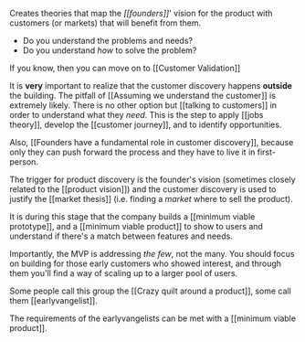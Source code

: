 Creates theories that map the *[[founders]]*' vision for the product with customers (or markets) that will benefit from them. 

- Do you understand the problems and needs?
- Do you understand *how* to solve the problem? 

If you know, then you can move on to [[Customer Validation]]

It is **very** important to realize that the customer discovery happens **outside** the building. The pitfall of [[Assuming we understand the customer]] is extremely likely. There is no other option but [[talking to customers]] in order to understand what they *need*. This is the step to apply [[jobs theory]], develop the [[customer journey]], and to identify opportunities. 

Also, [[Founders have a fundamental role in customer discovery]], because only they can push forward the process and they have to live it in first-person. 

The trigger for product discovery is the founder's vision (sometimes closely related to the [[product vision]]) and the customer discovery is used to justify the [[market thesis]] (i.e. finding a *market* where to sell the product). 

It is during this stage that the company builds a [[minimum viable prototype]], and a [[minimum viable product]] to show to users and understand if there's a match between features and needs. 

Importantly, the MVP is addressing *the few*, not the many. You should focus on building for those early customers who showed interest, and through them you'll find a way of scaling up to a larger pool of users. 

Some people call this group the [[Crazy quilt around a product]], some call them [[earlyvangelist]]. 

The requirements of the earlyvangelists can be met with a [[minimum viable product]]. 